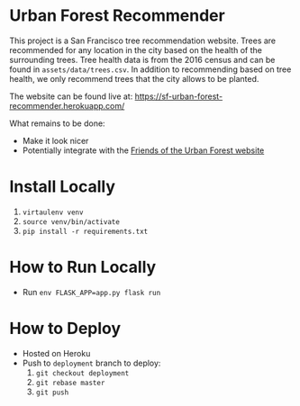 # Urban Forest Recommender
This project is a San Francisco tree recommendation website. Trees are recommended for any location in the city based on the health of the surrounding trees. Tree health data is from the 2016 census and can be found in `assets/data/trees.csv`. In addition to recommending based on tree health, we only recommend trees that the city allows to be planted.

The website can be found live at: https://sf-urban-forest-recommender.herokuapp.com/

What remains to be done:
- Make it look nicer
- Potentially integrate with the [Friends of the Urban Forest website](www.fuf.net/resources-reference/urban-tree-species-directory/)

# Install Locally

1. `virtaulenv venv`
1. `source venv/bin/activate`
1. `pip install -r requirements.txt`

# How to Run Locally

- Run `env FLASK_APP=app.py flask run`

# How to Deploy

- Hosted on Heroku
- Push to `deployment` branch to deploy:
  1. `git checkout deployment`
  1. `git rebase master`
  1. `git push`

